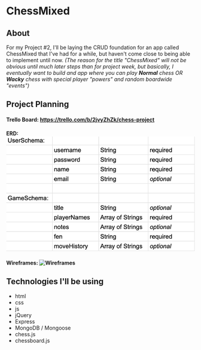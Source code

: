 # ChessMixed

## About

For my Project #2, I'll be laying the CRUD foundation for an app called ChessMixed that I've had for a while, but haven't come close to being able to implement until now.  *(The reason for the title "ChessMixed" will not be obvious until much later steps than for project week, but basically, I eventually want to build and app where you can play **Normal** chess OR **Wacky** chess with special player "powers" and random boardwide "events")*

## Project Planning

#### Trello Board: https://trello.com/b/2jvyZhZk/chess-project
#### ERD: ![ERD Table](assets/erd.png)

#### Wireframes: ![Wireframes](assets/wireframes.png)


## Technologies I'll be using

* html
* css
* js
* jQuery
* Express
* MongoDB / Mongoose
* chess.js
* chessboard.js

